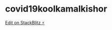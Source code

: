 # covid19koolkamalkishor

[Edit on StackBlitz ⚡️](https://stackblitz.com/edit/covid19koolkamalkishor)